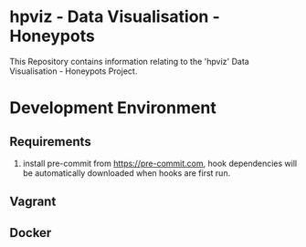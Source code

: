 # hpviz - Data Visualisation - Honeypots

This Repository contains information relating to the 'hpviz' Data Visualisation - Honeypots Project. 




# Development Environment

## Requirements

1. install pre-commit from <https://pre-commit.com>, hook dependencies will be automatically downloaded when hooks are first run.

## Vagrant

## Docker
